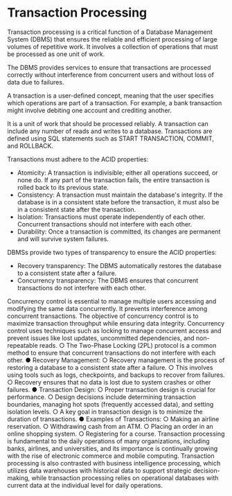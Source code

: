 # Transaction Processing
Transaction processing is a critical function of a Database Management System (DBMS) that ensures the reliable and efficient processing of large volumes of repetitive work. It involves a collection of operations that must be processed as one unit of work. 

The DBMS provides services to ensure that transactions are processed correctly without interference from concurrent users and without loss of data due to failures.

A transaction is a user-defined concept, meaning that the user specifies which operations are part of a transaction. For example, a bank transaction might involve debiting one account and crediting another.

It is a unit of work that should be processed reliably. A transaction can include any number of reads and writes to a database. Transactions are defined using SQL statements such as START TRANSACTION, COMMIT, and ROLLBACK.

Transactions must adhere to the ACID properties:

- Atomicity: A transaction is indivisible; either all operations succeed, or none do. If any part of the transaction fails, the entire transaction is rolled back to its previous state.
- Consistency: A transaction must maintain the database's integrity. If the database is in a consistent state before the transaction, it must also be in a consistent state after the transaction.
- Isolation: Transactions must operate independently of each other. Concurrent transactions should not interfere with each other.
- Durability: Once a transaction is committed, its changes are permanent and will survive system failures.

DBMSs provide two types of transparency to ensure the ACID properties:

- Recovery transparency: The DBMS automatically restores the database to a consistent state after a failure.
- Concurrency transparency: The DBMS ensures that concurrent transactions do not interfere with each other.

Concurrency control is essential to manage multiple users accessing and modifying the same data concurrently. It prevents interference among concurrent transactions. The objective of concurrency control is to maximize transaction throughput while ensuring data integrity. Concurrency control uses techniques such as locking to manage concurrent access and prevent issues like lost updates, uncommitted dependencies, and non-repeatable reads.
○
The Two-Phase Locking (2PL) protocol is a common method to ensure that concurrent transactions do not interfere with each other.
●
Recovery Management:
○
Recovery management is the process of restoring a database to a consistent state after a failure.
○
This involves using tools such as logs, checkpoints, and backups to recover from failures.
○
Recovery ensures that no data is lost due to system crashes or other failures.
●
Transaction Design:
○
Proper transaction design is crucial for performance.
○
Design decisions include determining transaction boundaries, managing hot spots (frequently accessed data), and setting isolation levels.
○
A key goal in transaction design is to minimize the duration of transactions.
●
Examples of Transactions:
○
Making an airline reservation.
○
Withdrawing cash from an ATM.
○
Placing an order in an online shopping system.
○
Registering for a course.
Transaction processing is fundamental to the daily operations of many organizations, including banks, airlines, and universities, and its importance is continually growing with the rise of electronic commerce and mobile computing.
Transaction processing is also contrasted with business intelligence processing, which utilizes data warehouses with historical data to support strategic decision-making, while transaction processing relies on operational databases with current data at the individual level for daily operations.